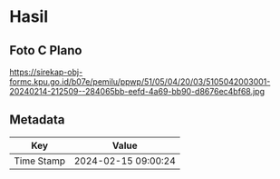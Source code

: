 # Hasil

## Foto C Plano

https://sirekap-obj-formc.kpu.go.id/b07e/pemilu/ppwp/51/05/04/20/03/5105042003001-20240214-212509--284065bb-eefd-4a69-bb90-d8676ec4bf68.jpg


## Metadata

| Key        | Value               |
| ---------- | ------------------- |
| Time Stamp | 2024-02-15 09:00:24 |



